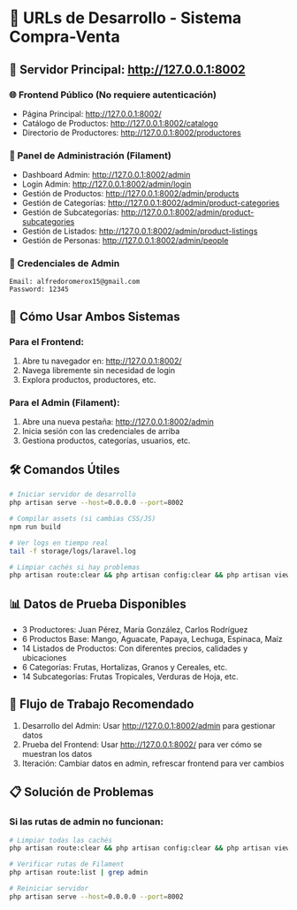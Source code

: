 # 🚀 URLs de Desarrollo - Sistema Compra-Venta

## 📍 Servidor Principal: http://127.0.0.1:8002

### 🌐 Frontend Público (No requiere autenticación)
- Página Principal: http://127.0.0.1:8002/
- Catálogo de Productos: http://127.0.0.1:8002/catalogo
- Directorio de Productores: http://127.0.0.1:8002/productores

### 🔐 Panel de Administración (Filament)
- Dashboard Admin: http://127.0.0.1:8002/admin
- Login Admin: http://127.0.0.1:8002/admin/login
- Gestión de Productos: http://127.0.0.1:8002/admin/products
- Gestión de Categorías: http://127.0.0.1:8002/admin/product-categories
- Gestión de Subcategorías: http://127.0.0.1:8002/admin/product-subcategories
- Gestión de Listados: http://127.0.0.1:8002/admin/product-listings
- Gestión de Personas: http://127.0.0.1:8002/admin/people

### 👤 Credenciales de Admin
```
Email: alfredoromerox15@gmail.com
Password: 12345
```

## 🔄 Cómo Usar Ambos Sistemas

### Para el Frontend:
1. Abre tu navegador en: http://127.0.0.1:8002/
2. Navega libremente sin necesidad de login
3. Explora productos, productores, etc.

### Para el Admin (Filament):
1. Abre una nueva pestaña: http://127.0.0.1:8002/admin
2. Inicia sesión con las credenciales de arriba
3. Gestiona productos, categorías, usuarios, etc.

## 🛠️ Comandos Útiles

```bash
# Iniciar servidor de desarrollo
php artisan serve --host=0.0.0.0 --port=8002

# Compilar assets (si cambias CSS/JS)
npm run build

# Ver logs en tiempo real
tail -f storage/logs/laravel.log

# Limpiar cachés si hay problemas
php artisan route:clear && php artisan config:clear && php artisan view:clear
```

## 📊 Datos de Prueba Disponibles

- 3 Productores: Juan Pérez, María González, Carlos Rodríguez
- 6 Productos Base: Mango, Aguacate, Papaya, Lechuga, Espinaca, Maíz
- 14 Listados de Productos: Con diferentes precios, calidades y ubicaciones
- 6 Categorías: Frutas, Hortalizas, Granos y Cereales, etc.
- 14 Subcategorías: Frutas Tropicales, Verduras de Hoja, etc.

## 🎯 Flujo de Trabajo Recomendado

1. Desarrollo del Admin: Usar http://127.0.0.1:8002/admin para gestionar datos
2. Prueba del Frontend: Usar http://127.0.0.1:8002/ para ver cómo se muestran los datos
3. Iteración: Cambiar datos en admin, refrescar frontend para ver cambios 

## 📋 Solución de Problemas

### Si las rutas de admin no funcionan:
```bash
# Limpiar todas las cachés
php artisan route:clear && php artisan config:clear && php artisan view:clear && php artisan cache:clear

# Verificar rutas de Filament
php artisan route:list | grep admin

# Reiniciar servidor
php artisan serve --host=0.0.0.0 --port=8002
``` 